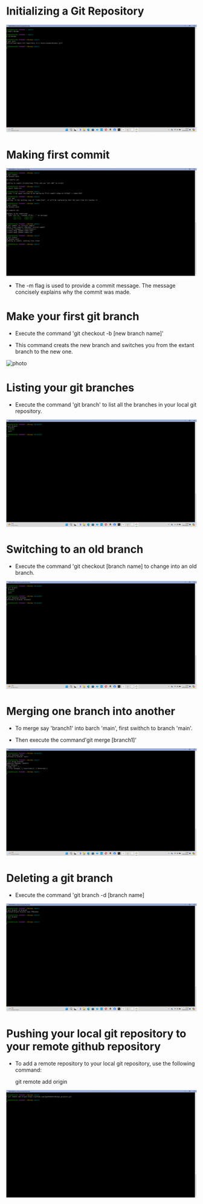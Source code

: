# Initializing a Git Repository

![photo](Images/gitinit.png)


# Making first commit

![photo](Images/gitcommit.png)

* The -m flag is used to provide a commit message. The message concisely explains why the commit was made.

# Make your first git branch

* Execute the command 'git checkout -b [new branch name]'

*  This command creats the new branch and switches you from the extant branch to the new one.

![photo](Images/branch2.png)


# Listing your git branches

* Execute the command 'git branch' to list all the branches in your local git repository.

![photo](Images/branch.png)


# Switching to an old branch

* Execute the command 'git checkout [branch name] to change into an old branch.

![photo](Images/branch1.png)


# Merging one branch into another

* To merge say 'branch1' into barch 'main', first swithch to branch 'main'.

*  Then execute the command'git merge [branch1]'

![photo](Images/merge.png)


# Deleting a git branch

* Execute the command 'git branch -d [branch name]

![photo](Images/branch-d.png)


# Pushing your local git repository to your remote github repository

* To add a remote repository to your local git repository, use the following command:

  git remote add origin <link to your github repo>

![photo](Images/remote.png)

  

